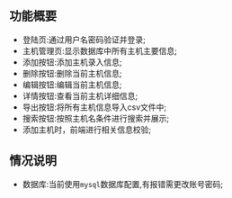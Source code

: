 ## 功能概要
- 登陆页:通过用户名密码验证并登录;
- 主机管理页:显示数据库中所有主机主要信息;
- 添加按钮:添加主机录入信息;
- 删除按钮:删除当前主机信息;
- 编辑按钮:编辑当前主机信息;
- 详情按钮:查看当前主机详细信息;
- 导出按钮:将所有主机信息导入csv文件中;
- 搜索按钮:按照主机名条件进行搜索并展示;
- 添加主机时，前端进行相关信息校验;

## 情况说明
- 数据库:当前使用``mysql``数据库配置,有报错需更改账号密码;